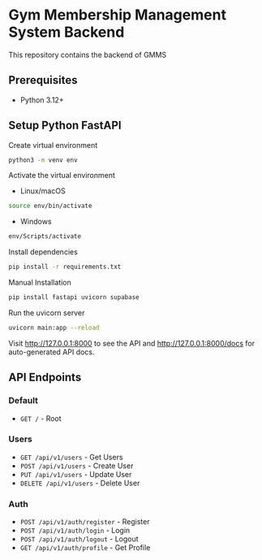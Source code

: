 # Gym Membership Management System Backend
This repository contains the backend of GMMS

## Prerequisites
- Python 3.12+


## Setup Python FastAPI

Create virtual environment
```bash
python3 -m venv env
```

Activate the virtual environment
-   Linux/macOS
```bash
source env/bin/activate
```
- Windows
```bash
env/Scripts/activate
```

Install dependencies

```bash
pip install -r requirements.txt
```

Manual Installation
```bash
pip install fastapi uvicorn supabase
```

Run the uvicorn server
```bash
uvicorn main:app --reload
```

Visit http://127.0.0.1:8000 to see the API and http://127.0.0.1:8000/docs for auto-generated API docs.

## API Endpoints

### Default
- `GET /` - Root

### Users
- `GET /api/v1/users` - Get Users
- `POST /api/v1/users` - Create User
- `PUT /api/v1/users` - Update User
- `DELETE /api/v1/users` - Delete User

### Auth

- `POST /api/v1/auth/register` - Register 
- `POST /api/v1/auth/login` - Login
- `POST /api/v1/auth/logout` - Logout
-  `GET /api/v1/auth/profile` - Get Profile